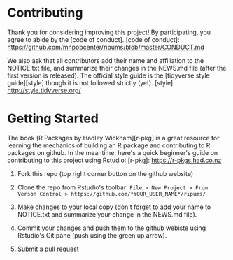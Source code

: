 # Contributing

Thank you for considering improving this project! By participating, you
agree to abide by the [code of conduct].
[code of conduct]: https://github.com/mnpopcenter/ripums/blob/master/CONDUCT.md

We also ask that all contributors add their name and affiliation to the NOTICE.txt file,
and summarize their changes in the NEWS.md file (after the first version is released). 
The official style guide is the [tidyverse style guide][style] though it is not followed 
strictly (yet).
[style]: http://style.tidyverse.org/

# Getting Started

The book [R Packages by Hadley Wickham][r-pkg] is a great resource for learning the
mechanics of building an R package and contributing to R packages on github. 
In the meantime, here's a quick beginner's guide on contributing to this project 
using Rstudio:
[r-pkg]: https://r-pkgs.had.co.nz

1) Fork this repo (top right corner button on the github website)

2) Clone the repo from Rstudio's toolbar: 
`File > New Project > From Verson Control > https://github.com/*YOUR_USER_NAME*/ripums/`

3) Make changes to your local copy (don't forget to add your name to NOTICE.txt and 
summarize your change in the NEWS.md file). 

4) Commit your changes and push them to the github webiste using Rstudio's Git pane 
(push using the green up arrow). 

5) [Submit a pull request](https://github.com/mnpopcenter/ripums/compare/)
